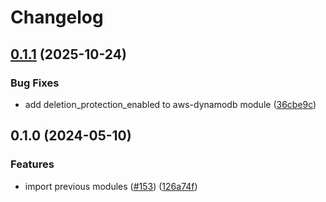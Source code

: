# Changelog

## [0.1.1](https://github.com/kloia/platform-modules/compare/aws-dynamodb-table-v0.1.0...aws-dynamodb-table-v0.1.1) (2025-10-24)


### Bug Fixes

* add deletion_protection_enabled to aws-dynamodb module ([36cbe9c](https://github.com/kloia/platform-modules/commit/36cbe9c5735a0ed8a650929402bdaaff35f9db95))

## 0.1.0 (2024-05-10)


### Features

* import previous modules ([#153](https://github.com/kloia/platform-modules/issues/153)) ([126a74f](https://github.com/kloia/platform-modules/commit/126a74f8430ca971e61740f72de776dee210bb55))
